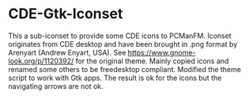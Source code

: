# CDE-Gtk-Iconset
This a sub-iconset to provide some CDE icons to PCManFM. Iconset originates from CDE desktop and have been brought  in .png format by Arenyart (Andrew Enyart, USA). See https://www.gnome-look.org/p/1120392/ for the original theme. Mainly copied icons and renamed some others to be freedesktop compliant. Modified the theme script to work with Gtk apps. The result is ok for the icons but the navigating arrows are not ok.

